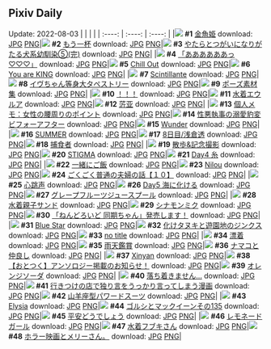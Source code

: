 ## Pixiv Daily
Update: 2022-08-03
|      |      |      |
| :----: | :----: | :----: |
|![](https://pixiv.microyu.workers.dev/c/240x480/img-master/img/2022/08/01/00/03/38/100141786_p0_master1200.jpg) **#1** [金魚姫](https://www.pixiv.net/artworks/100141786) download: [JPG](https://pixiv.microyu.workers.dev/img-original/img/2022/08/01/00/03/38/100141786_p0.jpg) [PNG](https://pixiv.microyu.workers.dev/img-original/img/2022/08/01/00/03/38/100141786_p0.png)|![](https://pixiv.microyu.workers.dev/c/240x480/img-master/img/2022/08/01/17/59/39/100156836_p0_master1200.jpg) **#2** [もう一杯](https://www.pixiv.net/artworks/100156836) download: [JPG](https://pixiv.microyu.workers.dev/img-original/img/2022/08/01/17/59/39/100156836_p0.jpg) [PNG](https://pixiv.microyu.workers.dev/img-original/img/2022/08/01/17/59/39/100156836_p0.png)|![](https://pixiv.microyu.workers.dev/c/240x480/img-master/img/2022/08/01/00/07/06/100142030_p0_master1200.jpg) **#3** [やたらとつがいになりがたる犬系幼馴染⑤(完)](https://www.pixiv.net/artworks/100142030) download: [JPG](https://pixiv.microyu.workers.dev/img-original/img/2022/08/01/00/07/06/100142030_p0.jpg) [PNG](https://pixiv.microyu.workers.dev/img-original/img/2022/08/01/00/07/06/100142030_p0.png)|
|![](https://pixiv.microyu.workers.dev/c/240x480/img-master/img/2022/08/01/08/02/51/100148826_p0_master1200.jpg) **#4** [「ああああああっ♡♡♡」](https://www.pixiv.net/artworks/100148826) download: [JPG](https://pixiv.microyu.workers.dev/img-original/img/2022/08/01/08/02/51/100148826_p0.jpg) [PNG](https://pixiv.microyu.workers.dev/img-original/img/2022/08/01/08/02/51/100148826_p0.png)|![](https://pixiv.microyu.workers.dev/c/240x480/img-master/img/2022/08/01/00/04/49/100141871_p0_master1200.jpg) **#5** [Chill Out](https://www.pixiv.net/artworks/100141871) download: [JPG](https://pixiv.microyu.workers.dev/img-original/img/2022/08/01/00/04/49/100141871_p0.jpg) [PNG](https://pixiv.microyu.workers.dev/img-original/img/2022/08/01/00/04/49/100141871_p0.png)|![](https://pixiv.microyu.workers.dev/c/240x480/img-master/img/2022/08/02/20/50/12/100184376_p0_master1200.jpg) **#6** [You are KING](https://www.pixiv.net/artworks/100184376) download: [JPG](https://pixiv.microyu.workers.dev/img-original/img/2022/08/02/20/50/12/100184376_p0.jpg) [PNG](https://pixiv.microyu.workers.dev/img-original/img/2022/08/02/20/50/12/100184376_p0.png)|
|![](https://pixiv.microyu.workers.dev/c/240x480/img-master/img/2022/08/02/00/00/34/100166360_p0_master1200.jpg) **#7** [Scintillante](https://www.pixiv.net/artworks/100166360) download: [JPG](https://pixiv.microyu.workers.dev/img-original/img/2022/08/02/00/00/34/100166360_p0.jpg) [PNG](https://pixiv.microyu.workers.dev/img-original/img/2022/08/02/00/00/34/100166360_p0.png)|![](https://pixiv.microyu.workers.dev/c/240x480/img-master/img/2022/08/02/21/33/58/100161326_p0_master1200.jpg) **#8** [イヴちゃん等身大タペストリー](https://www.pixiv.net/artworks/100161326) download: [JPG](https://pixiv.microyu.workers.dev/img-original/img/2022/08/02/21/33/58/100161326_p0.jpg) [PNG](https://pixiv.microyu.workers.dev/img-original/img/2022/08/02/21/33/58/100161326_p0.png)|![](https://pixiv.microyu.workers.dev/c/240x480/img-master/img/2022/08/01/10/34/06/100150503_p0_master1200.jpg) **#9** [ポーズ素材集](https://www.pixiv.net/artworks/100150503) download: [JPG](https://pixiv.microyu.workers.dev/img-original/img/2022/08/01/10/34/06/100150503_p0.jpg) [PNG](https://pixiv.microyu.workers.dev/img-original/img/2022/08/01/10/34/06/100150503_p0.png)|
|![](https://pixiv.microyu.workers.dev/c/240x480/img-master/img/2022/08/01/12/34/04/100152054_p0_master1200.jpg) **#10** [！！！](https://www.pixiv.net/artworks/100152054) download: [JPG](https://pixiv.microyu.workers.dev/img-original/img/2022/08/01/12/34/04/100152054_p0.jpg) [PNG](https://pixiv.microyu.workers.dev/img-original/img/2022/08/01/12/34/04/100152054_p0.png)|![](https://pixiv.microyu.workers.dev/c/240x480/img-master/img/2022/08/01/00/02/14/100141648_p0_master1200.jpg) **#11** [水着エウルア](https://www.pixiv.net/artworks/100141648) download: [JPG](https://pixiv.microyu.workers.dev/img-original/img/2022/08/01/00/02/14/100141648_p0.jpg) [PNG](https://pixiv.microyu.workers.dev/img-original/img/2022/08/01/00/02/14/100141648_p0.png)|![](https://pixiv.microyu.workers.dev/c/240x480/img-master/img/2022/08/01/18/31/28/100157535_p0_master1200.jpg) **#12** [䓅亚](https://www.pixiv.net/artworks/100157535) download: [JPG](https://pixiv.microyu.workers.dev/img-original/img/2022/08/01/18/31/28/100157535_p0.jpg) [PNG](https://pixiv.microyu.workers.dev/img-original/img/2022/08/01/18/31/28/100157535_p0.png)|
|![](https://pixiv.microyu.workers.dev/c/240x480/img-master/img/2022/08/01/08/00/02/100148794_p0_master1200.jpg) **#13** [個人メモ：女性の腰周りのポイント](https://www.pixiv.net/artworks/100148794) download: [JPG](https://pixiv.microyu.workers.dev/img-original/img/2022/08/01/08/00/02/100148794_p0.jpg) [PNG](https://pixiv.microyu.workers.dev/img-original/img/2022/08/01/08/00/02/100148794_p0.png)|![](https://pixiv.microyu.workers.dev/c/240x480/img-master/img/2022/08/01/19/02/29/100158226_p0_master1200.jpg) **#14** [性悪執事の溺愛豹変ビフォーアフター](https://www.pixiv.net/artworks/100158226) download: [JPG](https://pixiv.microyu.workers.dev/img-original/img/2022/08/01/19/02/29/100158226_p0.jpg) [PNG](https://pixiv.microyu.workers.dev/img-original/img/2022/08/01/19/02/29/100158226_p0.png)|![](https://pixiv.microyu.workers.dev/c/240x480/img-master/img/2022/08/01/22/10/42/100163098_p0_master1200.jpg) **#15** [Wunder](https://www.pixiv.net/artworks/100163098) download: [JPG](https://pixiv.microyu.workers.dev/img-original/img/2022/08/01/22/10/42/100163098_p0.jpg) [PNG](https://pixiv.microyu.workers.dev/img-original/img/2022/08/01/22/10/42/100163098_p0.png)|
|![](https://pixiv.microyu.workers.dev/c/240x480/img-master/img/2022/08/01/09/14/23/100149557_p0_master1200.jpg) **#16** [SUMMER](https://www.pixiv.net/artworks/100149557) download: [JPG](https://pixiv.microyu.workers.dev/img-original/img/2022/08/01/09/14/23/100149557_p0.jpg) [PNG](https://pixiv.microyu.workers.dev/img-original/img/2022/08/01/09/14/23/100149557_p0.png)|![](https://pixiv.microyu.workers.dev/c/240x480/img-master/img/2022/08/01/00/02/51/100141715_p0_master1200.jpg) **#17** [8日目/浅倉透](https://www.pixiv.net/artworks/100141715) download: [JPG](https://pixiv.microyu.workers.dev/img-original/img/2022/08/01/00/02/51/100141715_p0.jpg) [PNG](https://pixiv.microyu.workers.dev/img-original/img/2022/08/01/00/02/51/100141715_p0.png)|![](https://pixiv.microyu.workers.dev/c/240x480/img-master/img/2022/08/01/00/01/45/100141608_p0_master1200.jpg) **#18** [捕食者](https://www.pixiv.net/artworks/100141608) download: [JPG](https://pixiv.microyu.workers.dev/img-original/img/2022/08/01/00/01/45/100141608_p0.jpg) [PNG](https://pixiv.microyu.workers.dev/img-original/img/2022/08/01/00/01/45/100141608_p0.png)|
|![](https://pixiv.microyu.workers.dev/c/240x480/img-master/img/2022/08/02/06/00/03/100171575_p0_master1200.jpg) **#19** [散歩&記念撮影](https://www.pixiv.net/artworks/100171575) download: [JPG](https://pixiv.microyu.workers.dev/img-original/img/2022/08/02/06/00/03/100171575_p0.jpg) [PNG](https://pixiv.microyu.workers.dev/img-original/img/2022/08/02/06/00/03/100171575_p0.png)|![](https://pixiv.microyu.workers.dev/c/240x480/img-master/img/2022/08/02/21/33/00/100185523_p0_master1200.jpg) **#20** [STIGMA](https://www.pixiv.net/artworks/100185523) download: [JPG](https://pixiv.microyu.workers.dev/img-original/img/2022/08/02/21/33/00/100185523_p0.jpg) [PNG](https://pixiv.microyu.workers.dev/img-original/img/2022/08/02/21/33/00/100185523_p0.png)|![](https://pixiv.microyu.workers.dev/c/240x480/img-master/img/2022/08/01/10/39/12/100150553_p0_master1200.jpg) **#21** [Day4 糸](https://www.pixiv.net/artworks/100150553) download: [JPG](https://pixiv.microyu.workers.dev/img-original/img/2022/08/01/10/39/12/100150553_p0.jpg) [PNG](https://pixiv.microyu.workers.dev/img-original/img/2022/08/01/10/39/12/100150553_p0.png)|
|![](https://pixiv.microyu.workers.dev/c/240x480/img-master/img/2022/08/02/10/28/42/100174231_p0_master1200.jpg) **#22** [一緒にご飯](https://www.pixiv.net/artworks/100174231) download: [JPG](https://pixiv.microyu.workers.dev/img-original/img/2022/08/02/10/28/42/100174231_p0.jpg) [PNG](https://pixiv.microyu.workers.dev/img-original/img/2022/08/02/10/28/42/100174231_p0.png)|![](https://pixiv.microyu.workers.dev/c/240x480/img-master/img/2022/08/01/19/00/46/100158181_p0_master1200.jpg) **#23** [Nilou](https://www.pixiv.net/artworks/100158181) download: [JPG](https://pixiv.microyu.workers.dev/img-original/img/2022/08/01/19/00/46/100158181_p0.jpg) [PNG](https://pixiv.microyu.workers.dev/img-original/img/2022/08/01/19/00/46/100158181_p0.png)|![](https://pixiv.microyu.workers.dev/c/240x480/img-master/img/2022/08/02/00/00/41/100166384_p0_master1200.jpg) **#24** [ごくごく普通の夫婦の話【１０】](https://www.pixiv.net/artworks/100166384) download: [JPG](https://pixiv.microyu.workers.dev/img-original/img/2022/08/02/00/00/41/100166384_p0.jpg) [PNG](https://pixiv.microyu.workers.dev/img-original/img/2022/08/02/00/00/41/100166384_p0.png)|
|![](https://pixiv.microyu.workers.dev/c/240x480/img-master/img/2022/08/02/13/32/40/100176755_p0_master1200.jpg) **#25** [心跳声](https://www.pixiv.net/artworks/100176755) download: [JPG](https://pixiv.microyu.workers.dev/img-original/img/2022/08/02/13/32/40/100176755_p0.jpg) [PNG](https://pixiv.microyu.workers.dev/img-original/img/2022/08/02/13/32/40/100176755_p0.png)|![](https://pixiv.microyu.workers.dev/c/240x480/img-master/img/2022/08/02/10/49/00/100174471_p0_master1200.jpg) **#26** [Day5 海に化ける](https://www.pixiv.net/artworks/100174471) download: [JPG](https://pixiv.microyu.workers.dev/img-original/img/2022/08/02/10/49/00/100174471_p0.jpg) [PNG](https://pixiv.microyu.workers.dev/img-original/img/2022/08/02/10/49/00/100174471_p0.png)|![](https://pixiv.microyu.workers.dev/c/240x480/img-master/img/2022/08/01/20/30/02/100160279_p0_master1200.jpg) **#27** [グレープフルーツジュースプール](https://www.pixiv.net/artworks/100160279) download: [JPG](https://pixiv.microyu.workers.dev/img-original/img/2022/08/01/20/30/02/100160279_p0.jpg) [PNG](https://pixiv.microyu.workers.dev/img-original/img/2022/08/01/20/30/02/100160279_p0.png)|
|![](https://pixiv.microyu.workers.dev/c/240x480/img-master/img/2022/08/01/11/47/30/100151416_p0_master1200.jpg) **#28** [水着親子サンド](https://www.pixiv.net/artworks/100151416) download: [JPG](https://pixiv.microyu.workers.dev/img-original/img/2022/08/01/11/47/30/100151416_p0.jpg) [PNG](https://pixiv.microyu.workers.dev/img-original/img/2022/08/01/11/47/30/100151416_p0.png)|![](https://pixiv.microyu.workers.dev/c/240x480/img-master/img/2022/08/01/00/00/57/100141529_p0_master1200.jpg) **#29** [シナモンミク](https://www.pixiv.net/artworks/100141529) download: [JPG](https://pixiv.microyu.workers.dev/img-original/img/2022/08/01/00/00/57/100141529_p0.jpg) [PNG](https://pixiv.microyu.workers.dev/img-original/img/2022/08/01/00/00/57/100141529_p0.png)|![](https://pixiv.microyu.workers.dev/c/240x480/img-master/img/2022/08/02/12/56/14/100176173_p0_master1200.jpg) **#30** [「ねんどろいど 同期ちゃん」発売します！](https://www.pixiv.net/artworks/100176173) download: [JPG](https://pixiv.microyu.workers.dev/img-original/img/2022/08/02/12/56/14/100176173_p0.jpg) [PNG](https://pixiv.microyu.workers.dev/img-original/img/2022/08/02/12/56/14/100176173_p0.png)|
|![](https://pixiv.microyu.workers.dev/c/240x480/img-master/img/2022/08/02/10/37/46/100174329_p0_master1200.jpg) **#31** [Blue Star](https://www.pixiv.net/artworks/100174329) download: [JPG](https://pixiv.microyu.workers.dev/img-original/img/2022/08/02/10/37/46/100174329_p0.jpg) [PNG](https://pixiv.microyu.workers.dev/img-original/img/2022/08/02/10/37/46/100174329_p0.png)|![](https://pixiv.microyu.workers.dev/c/240x480/img-master/img/2022/08/02/00/01/30/100166449_p0_master1200.jpg) **#32** [化けタヌキと遊園地のジンクス](https://www.pixiv.net/artworks/100166449) download: [JPG](https://pixiv.microyu.workers.dev/img-original/img/2022/08/02/00/01/30/100166449_p0.jpg) [PNG](https://pixiv.microyu.workers.dev/img-original/img/2022/08/02/00/01/30/100166449_p0.png)|![](https://pixiv.microyu.workers.dev/c/240x480/img-master/img/2022/08/01/09/46/04/100149894_p0_master1200.jpg) **#33** [no title](https://www.pixiv.net/artworks/100149894) download: [JPG](https://pixiv.microyu.workers.dev/img-original/img/2022/08/01/09/46/04/100149894_p0.jpg) [PNG](https://pixiv.microyu.workers.dev/img-original/img/2022/08/01/09/46/04/100149894_p0.png)|
|![](https://pixiv.microyu.workers.dev/c/240x480/img-master/img/2022/08/02/00/00/13/100166262_p0_master1200.jpg) **#34** [漂着](https://www.pixiv.net/artworks/100166262) download: [JPG](https://pixiv.microyu.workers.dev/img-original/img/2022/08/02/00/00/13/100166262_p0.jpg) [PNG](https://pixiv.microyu.workers.dev/img-original/img/2022/08/02/00/00/13/100166262_p0.png)|![](https://pixiv.microyu.workers.dev/c/240x480/img-master/img/2022/08/01/12/59/18/100141840_p0_master1200.jpg) **#35** [雨天鑑賞](https://www.pixiv.net/artworks/100141840) download: [JPG](https://pixiv.microyu.workers.dev/img-original/img/2022/08/01/12/59/18/100141840_p0.jpg) [PNG](https://pixiv.microyu.workers.dev/img-original/img/2022/08/01/12/59/18/100141840_p0.png)|![](https://pixiv.microyu.workers.dev/c/240x480/img-master/img/2022/08/01/00/03/06/100141733_p0_master1200.jpg) **#36** [ナマコと仲良し](https://www.pixiv.net/artworks/100141733) download: [JPG](https://pixiv.microyu.workers.dev/img-original/img/2022/08/01/00/03/06/100141733_p0.jpg) [PNG](https://pixiv.microyu.workers.dev/img-original/img/2022/08/01/00/03/06/100141733_p0.png)|
|![](https://pixiv.microyu.workers.dev/c/240x480/img-master/img/2022/08/01/16/24/59/100155186_p0_master1200.jpg) **#37** [Xinyan](https://www.pixiv.net/artworks/100155186) download: [JPG](https://pixiv.microyu.workers.dev/img-original/img/2022/08/01/16/24/59/100155186_p0.jpg) [PNG](https://pixiv.microyu.workers.dev/img-original/img/2022/08/01/16/24/59/100155186_p0.png)|![](https://pixiv.microyu.workers.dev/c/240x480/img-master/img/2022/08/01/12/00/04/100151589_p0_master1200.jpg) **#38** [【おとつく】アンソロジー掲載のお知らせ！](https://www.pixiv.net/artworks/100151589) download: [JPG](https://pixiv.microyu.workers.dev/img-original/img/2022/08/01/12/00/04/100151589_p0.jpg) [PNG](https://pixiv.microyu.workers.dev/img-original/img/2022/08/01/12/00/04/100151589_p0.png)|![](https://pixiv.microyu.workers.dev/c/240x480/img-master/img/2022/08/02/20/30/01/100183941_p0_master1200.jpg) **#39** [オレンジソーダ](https://www.pixiv.net/artworks/100183941) download: [JPG](https://pixiv.microyu.workers.dev/img-original/img/2022/08/02/20/30/01/100183941_p0.jpg) [PNG](https://pixiv.microyu.workers.dev/img-original/img/2022/08/02/20/30/01/100183941_p0.png)|
|![](https://pixiv.microyu.workers.dev/c/240x480/img-master/img/2022/08/01/00/03/53/100141804_p0_master1200.jpg) **#40** [落ち着きません…](https://www.pixiv.net/artworks/100141804) download: [JPG](https://pixiv.microyu.workers.dev/img-original/img/2022/08/01/00/03/53/100141804_p0.jpg) [PNG](https://pixiv.microyu.workers.dev/img-original/img/2022/08/01/00/03/53/100141804_p0.png)|![](https://pixiv.microyu.workers.dev/c/240x480/img-master/img/2022/08/01/00/17/34/100142530_p0_master1200.jpg) **#41** [行きつけの店で独り言をうっかり言ってしまう漫画](https://www.pixiv.net/artworks/100142530) download: [JPG](https://pixiv.microyu.workers.dev/img-original/img/2022/08/01/00/17/34/100142530_p0.jpg) [PNG](https://pixiv.microyu.workers.dev/img-original/img/2022/08/01/00/17/34/100142530_p0.png)|![](https://pixiv.microyu.workers.dev/c/240x480/img-master/img/2022/08/01/00/03/33/100141778_p0_master1200.jpg) **#42** [山羊座型パワードスーツ](https://www.pixiv.net/artworks/100141778) download: [JPG](https://pixiv.microyu.workers.dev/img-original/img/2022/08/01/00/03/33/100141778_p0.jpg) [PNG](https://pixiv.microyu.workers.dev/img-original/img/2022/08/01/00/03/33/100141778_p0.png)|
|![](https://pixiv.microyu.workers.dev/c/240x480/img-master/img/2022/08/01/15/33/36/100154449_p0_master1200.jpg) **#43** [Elysia](https://www.pixiv.net/artworks/100154449) download: [JPG](https://pixiv.microyu.workers.dev/img-original/img/2022/08/01/15/33/36/100154449_p0.jpg) [PNG](https://pixiv.microyu.workers.dev/img-original/img/2022/08/01/15/33/36/100154449_p0.png)|![](https://pixiv.microyu.workers.dev/c/240x480/img-master/img/2022/08/01/13/02/51/100152459_p0_master1200.jpg) **#44** [ゴルシとマックイーンその135](https://www.pixiv.net/artworks/100152459) download: [JPG](https://pixiv.microyu.workers.dev/img-original/img/2022/08/01/13/02/51/100152459_p0.jpg) [PNG](https://pixiv.microyu.workers.dev/img-original/img/2022/08/01/13/02/51/100152459_p0.png)|![](https://pixiv.microyu.workers.dev/c/240x480/img-master/img/2022/08/01/23/23/56/100165164_p0_master1200.jpg) **#45** [平安どうでしょう](https://www.pixiv.net/artworks/100165164) download: [JPG](https://pixiv.microyu.workers.dev/img-original/img/2022/08/01/23/23/56/100165164_p0.jpg) [PNG](https://pixiv.microyu.workers.dev/img-original/img/2022/08/01/23/23/56/100165164_p0.png)|
|![](https://pixiv.microyu.workers.dev/c/240x480/img-master/img/2022/08/02/18/39/13/100181532_p0_master1200.jpg) **#46** [レモネードガール](https://www.pixiv.net/artworks/100181532) download: [JPG](https://pixiv.microyu.workers.dev/img-original/img/2022/08/02/18/39/13/100181532_p0.jpg) [PNG](https://pixiv.microyu.workers.dev/img-original/img/2022/08/02/18/39/13/100181532_p0.png)|![](https://pixiv.microyu.workers.dev/c/240x480/img-master/img/2022/08/02/00/00/09/100166233_p0_master1200.jpg) **#47** [水着フブキさん](https://www.pixiv.net/artworks/100166233) download: [JPG](https://pixiv.microyu.workers.dev/img-original/img/2022/08/02/00/00/09/100166233_p0.jpg) [PNG](https://pixiv.microyu.workers.dev/img-original/img/2022/08/02/00/00/09/100166233_p0.png)|![](https://pixiv.microyu.workers.dev/c/240x480/img-master/img/2022/08/01/17/55/44/100156761_p0_master1200.jpg) **#48** [ホラー映画とメリーさん。](https://www.pixiv.net/artworks/100156761) download: [JPG](https://pixiv.microyu.workers.dev/img-original/img/2022/08/01/17/55/44/100156761_p0.jpg) [PNG](https://pixiv.microyu.workers.dev/img-original/img/2022/08/01/17/55/44/100156761_p0.png)|
